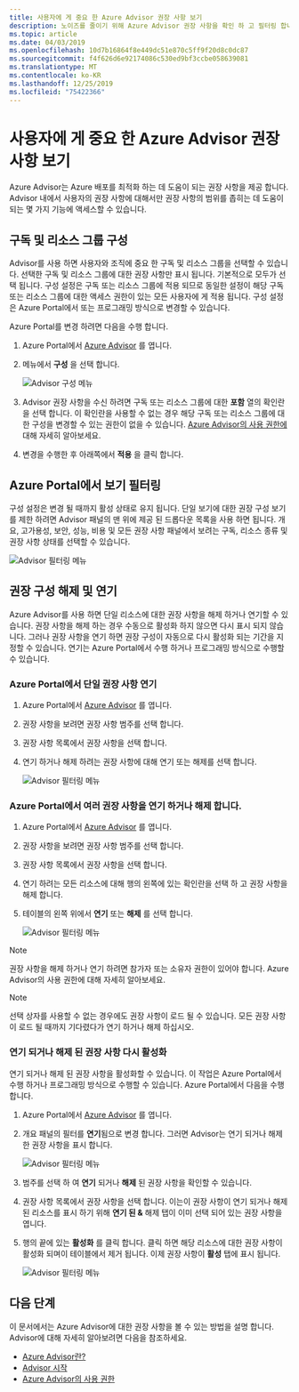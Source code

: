 ```yaml
---
title: 사용자에 게 중요 한 Azure Advisor 권장 사항 보기
description: 노이즈를 줄이기 위해 Azure Advisor 권장 사항을 확인 하 고 필터링 합니다.
ms.topic: article
ms.date: 04/03/2019
ms.openlocfilehash: 10d7b16864f8e449dc51e870c5ff9f20d8c0dc87
ms.sourcegitcommit: f4f626d6e92174086c530ed9bf3ccbe058639081
ms.translationtype: MT
ms.contentlocale: ko-KR
ms.lasthandoff: 12/25/2019
ms.locfileid: "75422366"
---
```

# <a name="view-azure-advisor-recommendations-that-matter-to-you"></a>사용자에 게 중요 한 Azure Advisor 권장 사항 보기

Azure Advisor는 Azure 배포를 최적화 하는 데 도움이 되는 권장 사항을 제공 합니다. Advisor 내에서 사용자의 권장 사항에 대해서만 권장 사항의 범위를 좁히는 데 도움이 되는 몇 가지 기능에 액세스할 수 있습니다.

## <a name="configure-subscriptions-and-resource-groups"></a>구독 및 리소스 그룹 구성

Advisor를 사용 하면 사용자와 조직에 중요 한 구독 및 리소스 그룹을 선택할 수 있습니다. 선택한 구독 및 리소스 그룹에 대한 권장 사항만 표시 됩니다. 기본적으로 모두가 선택 됩니다. 구성 설정은 구독 또는 리소스 그룹에 적용 되므로 동일한 설정이 해당 구독 또는 리소스 그룹에 대한 액세스 권한이 있는 모든 사용자에 게 적용 됩니다. 구성 설정은 Azure Portal에서 또는 프로그래밍 방식으로 변경할 수 있습니다.

Azure Portal를 변경 하려면 다음을 수행 합니다.

1. Azure Portal에서 [Azure Advisor](https://aka.ms/azureadvisordashboard) 를 엽니다.

1. 메뉴에서 **구성** 을 선택 합니다.

   ![Advisor 구성 메뉴](./media/view-recommendations/configuration.png)

1. Advisor 권장 사항을 수신 하려면 구독 또는 리소스 그룹에 대한 **포함** 열의 확인란을 선택 합니다. 이 확인란을 사용할 수 없는 경우 해당 구독 또는 리소스 그룹에 대한 구성을 변경할 수 있는 권한이 없을 수 있습니다. [Azure Advisor의 사용 권한에](permissions.md)대해 자세히 알아보세요.

1. 변경을 수행한 후 아래쪽에서 **적용** 을 클릭 합니다.

## <a name="filtering-your-view-in-the-azure-portal"></a>Azure Portal에서 보기 필터링

구성 설정은 변경 될 때까지 활성 상태로 유지 됩니다. 단일 보기에 대한 권장 구성 보기를 제한 하려면 Advisor 패널의 맨 위에 제공 된 드롭다운 목록을 사용 하면 됩니다. 개요, 고가용성, 보안, 성능, 비용 및 모든 권장 사항 패널에서 보려는 구독, 리소스 종류 및 권장 사항 상태를 선택할 수 있습니다.

   ![Advisor 필터링 메뉴](./media/view-recommendations/filtering.png)

## <a name="dismissing-and-postponing-recommendations"></a>권장 구성 해제 및 연기

Azure Advisor를 사용 하면 단일 리소스에 대한 권장 사항을 해제 하거나 연기할 수 있습니다. 권장 사항을 해제 하는 경우 수동으로 활성화 하지 않으면 다시 표시 되지 않습니다. 그러나 권장 사항을 연기 하면 권장 구성이 자동으로 다시 활성화 되는 기간을 지정할 수 있습니다. 연기는 Azure Portal에서 수행 하거나 프로그래밍 방식으로 수행할 수 있습니다.

### <a name="postpone-a-single-recommendation-in-the-azure-portal"></a>Azure Portal에서 단일 권장 사항 연기 

1. Azure Portal에서 [Azure Advisor](https://aka.ms/azureadvisordashboard) 를 엽니다.
1. 권장 사항을 보려면 권장 사항 범주를 선택 합니다.
1. 권장 사항 목록에서 권장 사항을 선택 합니다.
1. 연기 하거나 해제 하려는 권장 사항에 대해 연기 또는 해제를 선택 합니다.

     ![Advisor 필터링 메뉴](./media/view-recommendations/postpone-dismiss.png)

### <a name="postpone-or-dismiss-a-multiple-recommendations-in-the-azure-portal"></a>Azure Portal에서 여러 권장 사항을 연기 하거나 해제 합니다.

1. Azure Portal에서 [Azure Advisor](https://aka.ms/azureadvisordashboard) 를 엽니다.
1. 권장 사항을 보려면 권장 사항 범주를 선택 합니다.
1. 권장 사항 목록에서 권장 사항을 선택 합니다.
1. 연기 하려는 모든 리소스에 대해 행의 왼쪽에 있는 확인란을 선택 하 고 권장 사항을 해제 합니다.
1. 테이블의 왼쪽 위에서 **연기** 또는 **해제** 를 선택 합니다.

     ![Advisor 필터링 메뉴](./media/view-recommendations/postpone-dismiss-multiple.png)

> [!NOTE]
> 권장 사항을 해제 하거나 연기 하려면 참가자 또는 소유자 권한이 있어야 합니다. Azure Advisor의 사용 권한에 대해 자세히 알아보세요.

> [!NOTE]
> 선택 상자를 사용할 수 없는 경우에도 권장 사항이 로드 될 수 있습니다. 모든 권장 사항이 로드 될 때까지 기다렸다가 연기 하거나 해제 하십시오.

### <a name="reactivate-a-postponed-or-dismissed-recommendation"></a>연기 되거나 해제 된 권장 사항 다시 활성화

연기 되거나 해제 된 권장 사항을 활성화할 수 있습니다. 이 작업은 Azure Portal에서 수행 하거나 프로그래밍 방식으로 수행할 수 있습니다. Azure Portal에서 다음을 수행합니다.

1. Azure Portal에서 [Azure Advisor](https://aka.ms/azureadvisordashboard) 를 엽니다.

1. 개요 패널의 필터를 **연기**됨으로 변경 합니다. 그러면 Advisor는 연기 되거나 해제 한 권장 사항을 표시 합니다.

    ![Advisor 필터링 메뉴](./media/view-recommendations/activate-postponed.png)

1. 범주를 선택 하 여 **연기** 되거나 **해제** 된 권장 사항을 확인할 수 있습니다.

1. 권장 사항 목록에서 권장 사항을 선택 합니다. 이는이 권장 사항이 연기 되거나 해제 된 리소스를 표시 하기 위해 **연기 된 &** 해제 탭이 이미 선택 되어 있는 권장 사항을 엽니다.

1. 행의 끝에 있는 **활성화** 를 클릭 합니다. 클릭 하면 해당 리소스에 대한 권장 사항이 활성화 되며이 테이블에서 제거 됩니다. 이제 권장 사항이 **활성** 탭에 표시 됩니다.
 
     ![Advisor 필터링 메뉴](./media/view-recommendations/activate-postponed-2.png)

## <a name="next-steps"></a>다음 단계

이 문서에서는 Azure Advisor에 대한 권장 사항을 볼 수 있는 방법을 설명 합니다. Advisor에 대해 자세히 알아보려면 다음을 참조하세요. 

- [Azure Advisor란?](advisor-overview.md)
- [Advisor 시작](advisor-get-started.md)
- [Azure Advisor의 사용 권한](permissions.md)



